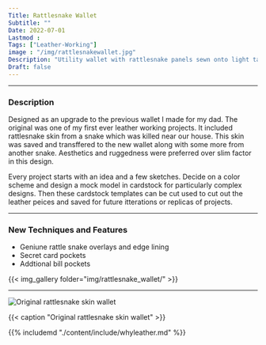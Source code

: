 ```yaml
---
Title: Rattlesnake Wallet
Subtitle: ""
Date: 2022-07-01
Lastmod : 
Tags: ["Leather-Working"]
image : "/img/rattlesnakewallet.jpg"
Description: "Utility wallet with rattlesnake panels sewn onto light tan leather."
Draft: false
---
```


--- 



### Description ###
Designed as an upgrade to the previous wallet I made for my dad. The original was one of my first ever leather working projects. It included rattlesnake skin from a snake which was killed near our house. This skin was saved and transffered to the new wallet along with some more from another snake. Aesthetics and ruggedness were preferred over slim factor in this design. 

Every project starts with an idea and a few sketches. Decide on a color scheme and design a mock model in cardstock for particularly complex designs. Then these cardstock templates can be cut used to cut out the leather peices and saved for future itterations or replicas of projects.

---

### New Techniques and Features
* Geniune rattle snake overlays and edge lining
* Secret card pockets
* Addtional bill pockets

{{< img_gallery  folder="img/rattlesnake_wallet/" >}}

---
![Original rattlesnake skin wallet](/img/ogsnakewallet.jpg "")

{{< caption "Original rattlesnake skin wallet" >}}  

{{% includemd "./content/include/whyleather.md" %}}  


